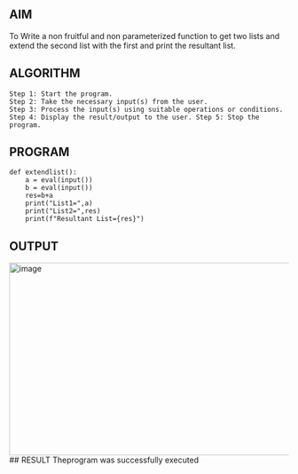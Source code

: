 ## AIM
To Write a non fruitful and non parameterized function to get two lists and extend the second list with the first and print the resultant list.

## ALGORITHM
```
Step 1: Start the program.
Step 2: Take the necessary input(s) from the user.
Step 3: Process the input(s) using suitable operations or conditions.
Step 4: Display the result/output to the user. Step 5: Stop the program.
```
## PROGRAM
```
def extendlist():
    a = eval(input())
    b = eval(input())
    res=b+a
    print("List1=",a)
    print("List2=",res)
    print(f"Resultant List={res}")

```
## OUTPUT
<img width="917" height="347" alt="image" src="https://github.com/user-attachments/assets/01f55927-5905-48ee-a7c5-9e3e9dd80fa1" />
## RESULT
Theprogram was successfully executed
